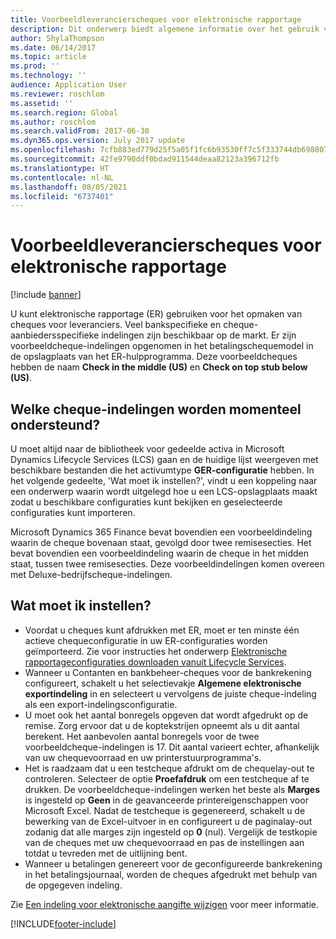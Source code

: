 ```yaml
---
title: Voorbeeldleverancierscheques voor elektronische rapportage
description: Dit onderwerp biedt algemene informatie over het gebruik van de voorbeeldcheque-indelingen voor elektronische rapportage.
author: ShylaThompson
ms.date: 06/14/2017
ms.topic: article
ms.prod: ''
ms.technology: ''
audience: Application User
ms.reviewer: roschlom
ms.assetid: ''
ms.search.region: Global
ms.author: roschlom
ms.search.validFrom: 2017-06-30
ms.dyn365.ops.version: July 2017 update
ms.openlocfilehash: 7cfb883ed779d25f5a05f1fc6b93530ff7c5f333744db6988072294990dc01fe
ms.sourcegitcommit: 42fe9790ddf0bdad911544deaa82123a396712fb
ms.translationtype: HT
ms.contentlocale: nl-NL
ms.lasthandoff: 08/05/2021
ms.locfileid: "6737401"
---
```

# <a name="electronic-reporting-sample-vendor-checks"></a>Voorbeeldleverancierscheques voor elektronische rapportage

[!include [banner](../includes/banner.md)]

U kunt elektronische rapportage (ER) gebruiken voor het opmaken van cheques voor leveranciers. Veel bankspecifieke en cheque-aanbiedersspecifieke indelingen zijn beschikbaar op de markt. Er zijn voorbeeldcheque-indelingen opgenomen in het betalingschequemodel in de opslagplaats van het ER-hulpprogramma. Deze voorbeeldcheques hebben de naam **Check in the middle (US)** en **Check on top stub below (US)**.

## <a name="what-check-formats-are-currently-supported"></a>Welke cheque-indelingen worden momenteel ondersteund?

U moet altijd naar de bibliotheek voor gedeelde activa in Microsoft Dynamics Lifecycle Services (LCS) gaan en de huidige lijst weergeven met beschikbare bestanden die het activumtype **GER-configuratie** hebben. In het volgende gedeelte, 'Wat moet ik instellen?', vindt u een koppeling naar een onderwerp waarin wordt uitgelegd hoe u een LCS-opslagplaats maakt zodat u beschikbare configuraties kunt bekijken en geselecteerde configuraties kunt importeren.

Microsoft Dynamics 365 Finance bevat bovendien een voorbeeldindeling waarin de cheque bovenaan staat, gevolgd door twee remisesecties. Het bevat bovendien een voorbeeldindeling waarin de cheque in het midden staat, tussen twee remisesecties. Deze voorbeeldindelingen komen overeen met Deluxe-bedrijfscheque-indelingen.

## <a name="what-do-i-have-to-set-up"></a>Wat moet ik instellen?

- Voordat u cheques kunt afdrukken met ER, moet er ten minste één actieve chequeconfiguratie in uw ER-configuraties worden geïmporteerd. Zie voor instructies het onderwerp [Elektronische rapportageconfiguraties downloaden vanuit Lifecycle Services](../../fin-ops-core/dev-itpro/analytics/download-electronic-reporting-configuration-lcs.md).
- Wanneer u Contanten en bankbeheer-cheques voor de bankrekening configureert, schakelt u het selectievakje **Algemene elektronische exportindeling** in en selecteert u vervolgens de juiste cheque-indeling als een export-indelingsconfiguratie.
- U moet ook het aantal bonregels opgeven dat wordt afgedrukt op de remise. Zorg ervoor dat u de koptekstrijen opneemt als u dit aantal berekent. Het aanbevolen aantal bonregels voor de twee voorbeeldcheque-indelingen is 17. Dit aantal varieert echter, afhankelijk van uw chequevoorraad en uw printerstuurprogramma's.
- Het is raadzaam dat u een testcheque afdrukt om de chequelay-out te controleren. Selecteer de optie **Proefafdruk** om een testcheque af te drukken. De voorbeeldcheque-indelingen werken het beste als **Marges** is ingesteld op **Geen** in de geavanceerde printereigenschappen voor Microsoft Excel. Nadat de testcheque is gegenereerd, schakelt u de bewerking van de Excel-uitvoer in en configureert u de paginalay-out zodanig dat alle marges zijn ingesteld op **0** (nul). Vergelijk de testkopie van de cheques met uw chequevoorraad en pas de instellingen aan totdat u tevreden met de uitlijning bent.
- Wanneer u betalingen genereert voor de geconfigureerde bankrekening in het betalingsjournaal, worden de cheques afgedrukt met behulp van de opgegeven indeling.

Zie [Een indeling voor elektronische aangifte wijzigen](../../fin-ops-core/dev-itpro/analytics/modify-electronic-reporting-format-reapply-excel-template.md) voor meer informatie.


[!INCLUDE[footer-include](../../includes/footer-banner.md)]